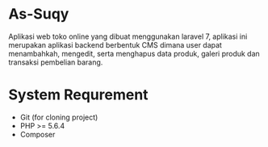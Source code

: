 # As-Suqy 
Aplikasi web toko online yang dibuat menggunakan laravel 7, aplikasi ini merupakan aplikasi backend berbentuk CMS dimana user dapat menambahkah, mengedit, serta menghapus data produk, galeri produk dan transaksi pembelian barang.

# System Requrement
- Git (for cloning project)
- PHP >= 5.6.4
- Composer
